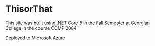 <h1>ThisorThat</h1>
<p>This site was built using .NET Core 5 in the Fall Semester at Georgian College in the course COMP 2084</p>
<p>Deployed to Microsoft Azure</p>